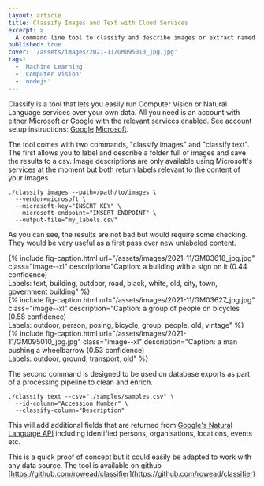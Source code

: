 ```yaml
---
layout: article
title: Classify Images and Text with Cloud Services
excerpt: >
  A command line tool to classify and describe images or extract named entities from text.
published: true
cover: '/assets/images/2021-11/GM095010_jpg.jpg'
tags:
  - 'Machine Learning'
  - 'Computer Vision'
  - 'nodejs'
---
```

Classify is a tool that lets you easily run Computer Vision or Natural Language services over your own data. All you need is an account with either Microsoft or Google with the relevant services enabled. See account setup instructions: [Google](https://github.com/googleapis/nodejs-vision#before-you-begin)  [Microsoft](https://docs.microsoft.com/en-us/azure/cognitive-services/computer-vision/quickstarts-sdk/image-analysis-client-library?tabs=visual-studio&pivots=programming-language-javascript#prerequisites).

The tool comes with two commands, "classify images" and "classify text". The first allows you to label and describe a folder full of images and save the results to a csv. Image descriptions are only available using Microsoft's services at the moment but both return labels relevant to the content of your images.

```shell
./classify images --path=/path/to/images \
  --vendor=microsoft \
  --microsoft-key="INSERT KEY" \
  --microsoft-endpoint="INSERT ENDPOINT" \
  --output-file="my_labels.csv"
```

As you can see, the results are not bad but would require some checking. They would be very useful as a first pass over new unlabeled content.

<div class="center">
  {% include fig-caption.html url="/assets/images/2021-11/GM03618_jpg.jpg" class="image--xl" description="Caption: a building with a sign on it (0.44 confidence)<br />Labels: text, building, outdoor, road, black, white, old, city, town,<br />government building" %}
</div>
<div class="center">
  {% include fig-caption.html url="/assets/images/2021-11/GM03627_jpg.jpg" class="image--xl" description="Caption: a group of people on bicycles (0.58 confidence)<br />Labels: outdoor, person, posing, bicycle, group, people, old, vintage" %}
</div>
<div class="center">
  {% include fig-caption.html url="/assets/images/2021-11/GM095010_jpg.jpg" class="image--xl" description="Caption: a man pushing a wheelbarrow (0.53 confidence)<br />Labels: outdoor, ground, transport, old" %}
</div>

The second command is designed to be used on database exports as part of a processing pipeline to clean and enrich.

```shell
./classify text --csv="./samples/samples.csv" \
  --id-column="Accession Number" \
  --classify-column="Description"
```

This will add additional fields that are returned from [Google's Natural Language API](https://cloud.google.com/natural-language/) including identified persons, organisations, locations, events etc.

 

This is a quick proof of concept but it could easily be adapted to work with any data source. The tool is available on github [https://github.com/rowead/classifier](https://github.com/rowead/classifier)